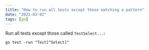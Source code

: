```yaml
---
title: "How to run all tests except those matching a pattern"
date: "2021-03-02"
tags: [go]
---
```


Run all tests except those called `TestSelect...`:

```
go test -run "Test[^Select]"
```
